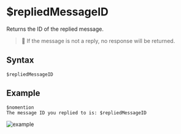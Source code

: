 # $repliedMessageID
Returns the ID of the replied message.

> 📌 If the message is not a reply, no response will be returned.

## Syntax
```
$repliedMessageID
```

## Example
```
$nomention
The message ID you replied to is: $repliedMessageID
```
![example](https://user-images.githubusercontent.com/94063167/198900570-ad5b8a25-56ad-4e66-9c3e-6495406d7fda.png)

